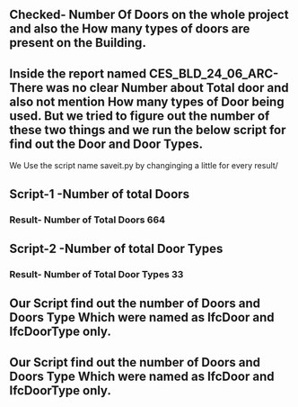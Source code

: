 ## Checked- Number Of Doors on the whole project and also the How many types of doors are present on the Building.

## Inside the report named CES_BLD_24_06_ARC-There was no clear Number about Total door and also not mention How many types of Door being used. But we tried to figure out the number of these two things and we run the below script for find out the Door and Door Types.
We Use the script name saveit.py by changinging a little for every result/
 
## Script-1 -Number of total Doors

### Result- Number of Total Doors 664


## Script-2 -Number of total Door Types

 

### Result- Number of Total Door Types 33

## Our Script find out the number of Doors and Doors Type Which  were named as IfcDoor and IfcDoorType only.
## Our Script find out the number of Doors and Doors Type Which  were named as IfcDoor and IfcDoorType only.

